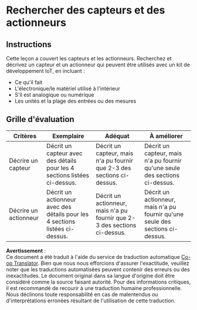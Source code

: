 <!--
CO_OP_TRANSLATOR_METADATA:
{
  "original_hash": "c5a568320b1159394108544807895337",
  "translation_date": "2025-08-24T23:19:41+00:00",
  "source_file": "1-getting-started/lessons/3-sensors-and-actuators/assignment.md",
  "language_code": "fr"
}
-->
# Rechercher des capteurs et des actionneurs

## Instructions

Cette leçon a couvert les capteurs et les actionneurs. Recherchez et décrivez un capteur et un actionneur qui peuvent être utilisés avec un kit de développement IoT, en incluant :

* Ce qu'il fait
* L'électronique/le matériel utilisé à l'intérieur
* S'il est analogique ou numérique
* Les unités et la plage des entrées ou des mesures

## Grille d'évaluation

| Critères | Exemplaire | Adéquat | À améliorer |
| -------- | ---------- | ------- | ----------- |
| Décrire un capteur | Décrit un capteur avec des détails pour les 4 sections listées ci-dessus. | Décrit un capteur, mais n'a pu fournir que 2-3 des sections ci-dessus. | Décrit un capteur, mais n'a pu fournir qu'une seule des sections ci-dessus. |
| Décrire un actionneur | Décrit un actionneur avec des détails pour les 4 sections listées ci-dessus. | Décrit un actionneur, mais n'a pu fournir que 2-3 des sections ci-dessus. | Décrit un actionneur, mais n'a pu fournir qu'une seule des sections ci-dessus. |

**Avertissement** :  
Ce document a été traduit à l'aide du service de traduction automatique [Co-op Translator](https://github.com/Azure/co-op-translator). Bien que nous nous efforcions d'assurer l'exactitude, veuillez noter que les traductions automatisées peuvent contenir des erreurs ou des inexactitudes. Le document original dans sa langue d'origine doit être considéré comme la source faisant autorité. Pour des informations critiques, il est recommandé de recourir à une traduction humaine professionnelle. Nous déclinons toute responsabilité en cas de malentendus ou d'interprétations erronées résultant de l'utilisation de cette traduction.